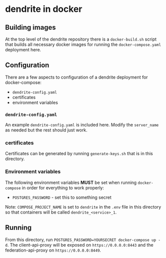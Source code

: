 # dendrite in docker

## Building images

At the top level of the dendrite repository there is a `docker-build.sh` script that builds all necessary docker images for running the `docker-compose.yaml` deployment here.

## Configuration

There are a few aspects to configuration of a dendrite deployment for docker-compose:

* `dendrite-config.yaml`
* certificates
* environment variables

### `dendrite-config.yaml`

An example `dendrite-config.yaml` is included here. Modify the `server_name` as needed but the rest should just work.

### certificates

Certificates can be generated by running `generate-keys.sh` that is in this directory.

### Environment variables

The following environment variables **MUST** be set when running `docker-compose` in order for everything to work properly:

* `POSTGRES_PASSWORD` - set this to something secret

Note: `COMPOSE_PROJECT_NAME` is set to `dendrite` in the `.env` file in this directory so that containers will be called `dendrite_<service>_1`.

## Running

From this directory, run `POSTGRES_PASSWORD=YOURSECRET docker-compose up -d`. The client-api-proxy will be exposed on `https://0.0.0.0:8443` and the federation-api-proxy on `https://0.0.0.0:8449`.
